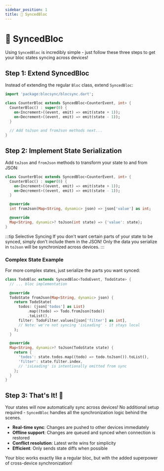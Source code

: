 ```yaml
---
sidebar_position: 1
title: 🔄 SyncedBloc
---
```

# 🔄 SyncedBloc

Using `SyncedBloc` is incredibly simple - just follow these three steps to get your bloc states syncing across devices!

## Step 1: Extend SyncedBloc

Instead of extending the regular `Bloc` class, extend `SyncedBloc`:

```dart
import 'package:blocsync/blocsync.dart';

class CounterBloc extends SyncedBloc<CounterEvent, int> {
  CounterBloc() : super(0) {
    on<Increment>((event, emit) => emit(state + 1));
    on<Decrement>((event, emit) => emit(state - 1));
  }
  
  // Add toJson and fromJson methods next...
}
```

## Step 2: Implement State Serialization

Add `toJson` and `fromJson` methods to transform your state to and from JSON:

```dart
class CounterBloc extends SyncedBloc<CounterEvent, int> {
  CounterBloc() : super(0) {
    on<Increment>((event, emit) => emit(state + 1));
    on<Decrement>((event, emit) => emit(state - 1));
  }

  @override
  int fromJson(Map<String, dynamic> json) => json['value'] as int;

  @override
  Map<String, dynamic>? toJson(int state) => {'value': state};
}
```

:::tip Selective Syncing
If you don't want certain parts of your state to be synced, simply don't include them in the JSON! Only the data you serialize in `toJson` will be synchronized across devices.
:::

### Complex State Example

For more complex states, just serialize the parts you want synced:

```dart
class TodoBloc extends SyncedBloc<TodoEvent, TodoState> {
  // ... bloc implementation

  @override
  TodoState fromJson(Map<String, dynamic> json) {
    return TodoState(
      todos: (json['todos'] as List)
          .map((todo) => Todo.fromJson(todo))
          .toList(),
      filter: TodoFilter.values[json['filter'] as int],
      // Note: we're not syncing 'isLoading' - it stays local
    );
  }

  @override
  Map<String, dynamic>? toJson(TodoState state) {
    return {
      'todos': state.todos.map((todo) => todo.toJson()).toList(),
      'filter': state.filter.index,
      // 'isLoading' is intentionally omitted from sync
    };
  }
}
```

## Step 3: That's It! 🎉

Your states will now automatically sync across devices! No additional setup required - `SyncedBloc` handles all the synchronization logic behind the scenes.

- **Real-time sync**: Changes are pushed to other devices immediately
- **Offline support**: Changes are queued and synced when connection is restored  
- **Conflict resolution**: Latest write wins for simplicity
- **Efficient**: Only sends state diffs when possible

Your bloc works exactly like a regular bloc, but with the added superpower of cross-device synchronization!
